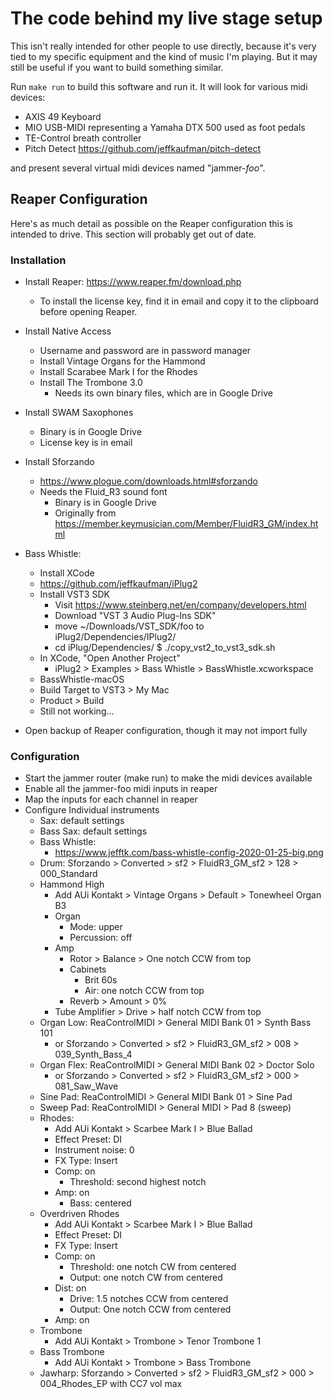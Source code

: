 # The code behind my live stage setup

This isn't really intended for other people to use directly, because it's very
tied to my specific equipment and the kind of music I'm playing.  But it may
still be useful if you want to build something similar.

Run `make run` to build this software and run it.  It will look for various
midi devices:

* AXIS 49 Keyboard
* MIO USB-MIDI representing a Yamaha DTX 500 used as foot pedals
* TE-Control breath controller
* Pitch Detect https://github.com/jeffkaufman/pitch-detect

and present several virtual midi devices named "jammer-_foo_".

## Reaper Configuration

Here's as much detail as possible on the Reaper configuration this is
intended to drive.  This section will probably get out of date.

### Installation

* Install Reaper: https://www.reaper.fm/download.php
  * To install the license key, find it in email and copy it to the
    clipboard before opening Reaper.
* Install Native Access
  * Username and password are in password manager
  * Install Vintage Organs for the Hammond
  * Install Scarabee Mark I for the Rhodes
  * Install The Trombone 3.0
    * Needs its own binary files, which are in Google Drive
* Install SWAM Saxophones
  * Binary is in Google Drive
  * License key is in email
* Install Sforzando
  * https://www.plogue.com/downloads.html#sforzando
  * Needs the Fluid_R3 sound font
    * Binary is in Google Drive
    * Originally from
      https://member.keymusician.com/Member/FluidR3_GM/index.html
* Bass Whistle:
  * Install XCode
  * https://github.com/jeffkaufman/iPlug2
  * Install VST3 SDK
    * Visit https://www.steinberg.net/en/company/developers.html
    * Download "VST 3 Audio Plug-Ins SDK"
    * move ~/Downloads/VST_SDK/foo to iPlug2/Dependencies/IPlug2/
    * cd iPlug/Dependencies/
    $ ./copy_vst2_to_vst3_sdk.sh 
  * In XCode, "Open Another Project"
    * iPlug2 > Examples > Bass Whistle > BassWhistle.xcworkspace
  * BassWhistle-macOS
  * Build Target to VST3 > My Mac
  * Product > Build
  * Still not working...
     
* Open backup of Reaper configuration, though it may not import fully

### Configuration

* Start the jammer router (make run) to make the midi devices
  available
* Enable all the jammer-foo midi inputs in reaper
* Map the inputs for each channel in reaper
* Configure Individual instruments
  * Sax: default settings
  * Bass Sax: default settings
  * Bass Whistle:
    * https://www.jefftk.com/bass-whistle-config-2020-01-25-big.png
  * Drum: Sforzando > Converted > sf2 > FluidR3_GM_sf2 > 128 > 000_Standard
  * Hammond High
    * Add AUi Kontakt > Vintage Organs > Default > Tonewheel Organ B3
    * Organ
      * Mode: upper
      * Percussion: off
    * Amp
      * Rotor > Balance > One notch CCW from top
      * Cabinets
        * Brit 60s
        * Air: one notch CCW from top
      * Reverb > Amount > 0%
    * Tube Amplifier > Drive > half notch CCW from top
  * Organ Low: ReaControlMIDI > General MIDI Bank 01 > Synth Bass 101
    * or Sforzando > Converted > sf2 > FluidR3_GM_sf2 > 008 > 039_Synth_Bass_4
  * Organ Flex: ReaControlMIDI > General MIDI Bank 02 > Doctor Solo
    * or Sforzando > Converted > sf2 > FluidR3_GM_sf2 > 000 > 081_Saw_Wave
  * Sine Pad: ReaControlMIDI > General MIDI Bank 01 > Sine Pad
  * Sweep Pad: ReaControlMIDI > General MIDI > Pad 8 (sweep)
  * Rhodes:
    * Add AUi Kontakt > Scarbee Mark I > Blue Ballad
    * Effect Preset: DI
    * Instrument noise: 0
    * FX Type: Insert
    * Comp: on
      * Threshold: second highest notch
    * Amp: on
      * Bass: centered
  * Overdriven Rhodes
    * Add AUi Kontakt > Scarbee Mark I > Blue Ballad
    * Effect Preset: DI
    * FX Type: Insert
    * Comp: on
      * Threshold: one notch CW from centered
      * Output: one notch CW from centered
    * Dist: on
      * Drive: 1.5 notches CCW from centered
      * Output: One notch CCW from centered
    * Amp: on
  * Trombone
    * Add AUi Kontakt > Trombone > Tenor Trombone 1
  * Bass Trombone
    * Add AUi Kontakt > Trombone > Bass Trombone
  * Jawharp: Sforzando > Converted > sf2 > FluidR3_GM_sf2 > 000 > 004_Rhodes_EP with CC7 vol max
